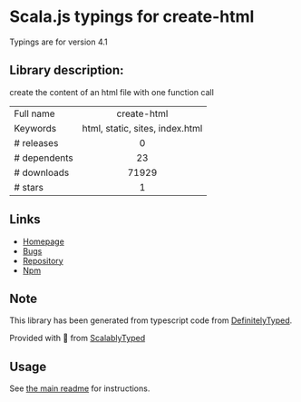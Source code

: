
# Scala.js typings for create-html

Typings are for version 4.1

## Library description:
create the content of an html file with one function call

|                    |                 |
| ------------------ | :-------------: |
| Full name          | create-html |
| Keywords           | html, static, sites, index.html |
| # releases         | 0 |
| # dependents       | 23 |
| # downloads        | 71929 |
| # stars            | 1 |

## Links
- [Homepage](https://github.com/sethvincent/create-html#readme)
- [Bugs](https://github.com/sethvincent/create-html/issues)
- [Repository](https://github.com/sethvincent/create-html)
- [Npm](https://www.npmjs.com/package/create-html)
    


## Note
This library has been generated from typescript code from [DefinitelyTyped](https://definitelytyped.org).

Provided with :purple_heart: from [ScalablyTyped](https://github.com/oyvindberg/ScalablyTyped)

## Usage
See [the main readme](../../readme.md) for instructions.


